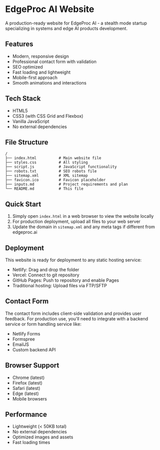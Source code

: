 # EdgeProc AI Website

A production-ready website for EdgeProc AI - a stealth mode startup specializing in systems and edge AI products development.

## Features

- Modern, responsive design
- Professional contact form with validation
- SEO optimized
- Fast loading and lightweight
- Mobile-first approach
- Smooth animations and interactions

## Tech Stack

- HTML5
- CSS3 (with CSS Grid and Flexbox)
- Vanilla JavaScript
- No external dependencies

## File Structure

```
/
├── index.html          # Main website file
├── styles.css          # All styling
├── script.js           # JavaScript functionality
├── robots.txt          # SEO robots file
├── sitemap.xml         # XML sitemap
├── favicon.ico         # Favicon placeholder
├── inputs.md           # Project requirements and plan
└── README.md           # This file
```

## Quick Start

1. Simply open `index.html` in a web browser to view the website locally
2. For production deployment, upload all files to your web server
3. Update the domain in `sitemap.xml` and any meta tags if different from edgeproc.ai

## Deployment

This website is ready for deployment to any static hosting service:

- Netlify: Drag and drop the folder
- Vercel: Connect to git repository
- GitHub Pages: Push to repository and enable Pages
- Traditional hosting: Upload files via FTP/SFTP

## Contact Form

The contact form includes client-side validation and provides user feedback. For production use, you'll need to integrate with a backend service or form handling service like:

- Netlify Forms
- Formspree
- EmailJS
- Custom backend API

## Browser Support

- Chrome (latest)
- Firefox (latest)
- Safari (latest)
- Edge (latest)
- Mobile browsers

## Performance

- Lightweight (< 50KB total)
- No external dependencies
- Optimized images and assets
- Fast loading times